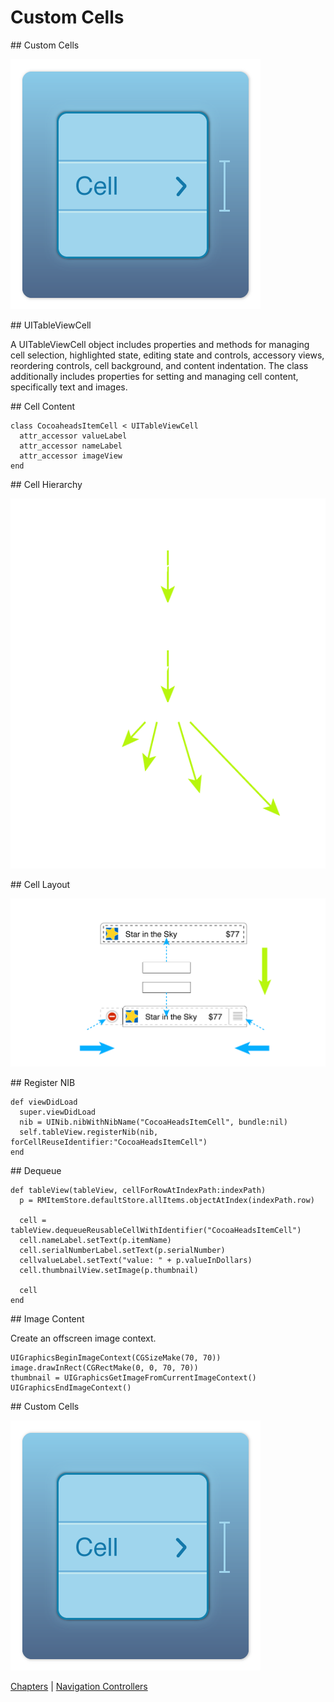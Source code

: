 # Custom Cells

<slide>
## Custom Cells

![](customcells.png "Custome Cells") 

</slide>

<slide>
## UITableViewCell

A UITableViewCell object includes properties and methods for managing cell selection, highlighted state, editing state and controls, accessory views, reordering controls, cell background, and content indentation. The class additionally includes properties for setting and managing cell content, specifically text and images.

</slide>

<slide>
## Cell Content

    class CocoaheadsItemCell < UITableViewCell
      attr_accessor valueLabel
      attr_accessor nameLabel
      attr_accessor imageView
    end

</slide>    

<slide>
## Cell Hierarchy

![](cellhierarchy.png "Cell Hierarchy") 

</slide>

<slide>
## Cell Layout

![](celleditinglayout.png "Cell Layout") 

</slide>

<slide>
## Register NIB

    def viewDidLoad
      super.viewDidLoad
      nib = UINib.nibWithNibName("CocoaHeadsItemCell", bundle:nil)
      self.tableView.registerNib(nib, forCellReuseIdentifier:"CocoaHeadsItemCell")
    end

</slide>

<slide>
## Dequeue

    def tableView(tableView, cellForRowAtIndexPath:indexPath)
      p = RMItemStore.defaultStore.allItems.objectAtIndex(indexPath.row)

      cell = tableView.dequeueReusableCellWithIdentifier("CocoaHeadsItemCell")
      cell.nameLabel.setText(p.itemName)
      cell.serialNumberLabel.setText(p.serialNumber)
      cellvalueLabel.setText("value: " + p.valueInDollars)
      cell.thumbnailView.setImage(p.thumbnail)
    
      cell
    end
</slide>

<slide>
## Image Content

Create an offscreen image context.

    UIGraphicsBeginImageContext(CGSizeMake(70, 70))
    image.drawInRect(CGRectMake(0, 0, 70, 70))
    thumbnail = UIGraphicsGetImageFromCurrentImageContext()
    UIGraphicsEndImageContext()

</slide>


<slide>
## Custom Cells

![](customcells.png "Custome Cells") 

[Chapters](../reveal.html) | 
[Navigation Controllers](../14-NavigationControllers/reveal.html)

</slide>
